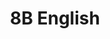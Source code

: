 ---
title: 8B English
type: 8B English
image: /img/detective-pikachu-dance.gif
heading: Class Goals
description: >-
  The overarching goal of this course is to improve your ability to communicate in English, both oral and written aspects. To that end we will have different course activities to help strengthen communication abilities and reinforce what you have already learned.
intro:
  blurbs:
    - image: /img/syllabus.svg
      text: >
        Syllabus
      link: /8B-english/syllabus
    - image: /img/pencil.svg
      text: >
        Assignments
      link: /8B-english/assignments
    - image: /img/calendar.svg
      text: >
        Schedule
      link: 8B-english/schedule
    - image: /img/books.svg
      text: >
        Resources
      link: 8B-english/powerpoints
---